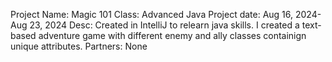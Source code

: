 Project Name: Magic 101
Class: Advanced Java
Project date: Aug 16, 2024-Aug 23, 2024
Desc: Created in IntelliJ to relearn java skills. I created a text-based adventure game with different enemy and ally classes containign unique attributes. 
Partners: None

